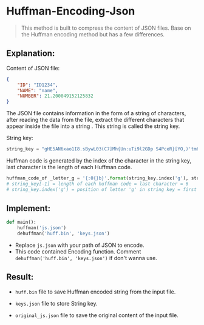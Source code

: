 # Huffman-Encoding-Json

> This method is built to compress the content of JSON files. Base on the Huffman encoding method but has a few differences. 

## Explanation:

Content of JSON file:

```json
{
    "ID": "ID1234",
    "NAME": "name",
    "NUMBER": 21.200049152125832
}

```

The JSON file contains information in the form of a string of characters, after reading the data from the file, extract the different characters that appear inside the file into a string . This string is called the string key.

String key:

```python
string_key = "gHE5AN6xao1I8.sBywL03(C7]Mh{Un:uTi9l2GDp S4PceR}[YO,)'tm6"
```

Huffman code is generated by the index of the character in the string key, last character is the length of each Huffman code.

```python
huffman_code_of _letter_g = '{:0{}b}'.format(string_key.index('g'), string_key[-1]) == 000000
# string_key[-1] = length of each huffman code = last character = 6
# string_key.index('g') = position of letter 'g' in string key = first letter = 0
```

## Implement:
```python
def main():
    huffman('js.json')
    dehuffman('huff.bin', 'keys.json')
```
- Replace ```js.json``` with your path of JSON to encode.
- This code contained Encoding function. Comment ```dehuffman('huff.bin', 'keys.json')``` if don't wanna use.

## Result:
    
- ```huff.bin``` file to save Huffman encoded string from the input file.  
    
- ```keys.json``` file to store String key. 
    
- ```original_js.json``` file to save the original content of the input file.






